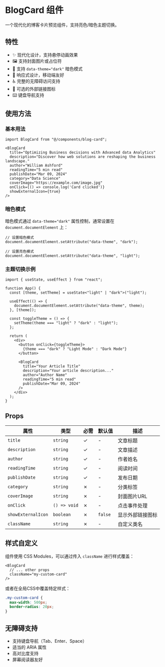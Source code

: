 # BlogCard 组件

一个现代化的博客卡片预览组件，支持亮色/暗色主题切换。

## 特性

- ✨ 现代化设计，支持悬停动画效果
- 🖼️ 支持封面图片或占位符
- 🎨 支持 `data-theme="dark"` 暗色模式
- 📱 响应式设计，移动端友好
- ♿ 完整的无障碍访问支持
- 🔗 可选的外部链接图标
- ⌨️ 键盘导航支持

## 使用方法

### 基本用法

```tsx
import BlogCard from "@/components/blog-card";

<BlogCard
  title="Optimizing Business decisions with Advanced data Analytics"
  description="Discover how web solutions are reshaping the business landscape."
  author="William Ashford"
  readingTime="5 min read"
  publishDate="Mar 09, 2024"
  category="Data Science"
  coverImage="https://example.com/image.jpg"
  onClick={() => console.log('Card clicked')}
  showExternalIcon={true}
/>
```

### 暗色模式

暗色模式通过 `data-theme="dark"` 属性控制，通常设置在 `document.documentElement` 上：

```tsx
// 设置暗色模式
document.documentElement.setAttribute("data-theme", "dark");

// 设置亮色模式
document.documentElement.setAttribute("data-theme", "light");
```

### 主题切换示例

```tsx
import { useState, useEffect } from "react";

function App() {
  const [theme, setTheme] = useState<"light" | "dark">("light");

  useEffect(() => {
    document.documentElement.setAttribute("data-theme", theme);
  }, [theme]);

  const toggleTheme = () => {
    setTheme(theme === "light" ? "dark" : "light");
  };

  return (
    <div>
      <button onClick={toggleTheme}>
        {theme === "dark" ? "Light Mode" : "Dark Mode"}
      </button>
      
      <BlogCard
        title="Your Article Title"
        description="Your article description..."
        author="Author Name"
        readingTime="5 min read"
        publishDate="Mar 09, 2024"
      />
    </div>
  );
}
```

## Props

| 属性 | 类型 | 必需 | 默认值 | 描述 |
|------|------|------|--------|------|
| `title` | `string` | ✓ | - | 文章标题 |
| `description` | `string` | ✓ | - | 文章描述 |
| `author` | `string` | ✓ | - | 作者姓名 |
| `readingTime` | `string` | ✓ | - | 阅读时间 |
| `publishDate` | `string` | ✓ | - | 发布日期 |
| `category` | `string` | ✗ | - | 分类标签 |
| `coverImage` | `string` | ✗ | - | 封面图片URL |
| `onClick` | `() => void` | ✗ | - | 点击事件处理 |
| `showExternalIcon` | `boolean` | ✗ | `false` | 显示外部链接图标 |
| `className` | `string` | ✗ | - | 自定义类名 |

## 样式自定义

组件使用 CSS Modules，可以通过传入 `className` 进行样式覆盖：

```tsx
<BlogCard
  // ... other props
  className="my-custom-card"
/>
```

或者在全局CSS中覆盖特定样式：

```css
.my-custom-card {
  max-width: 500px;
  border-radius: 20px;
}
```

## 无障碍支持

- 支持键盘导航（Tab、Enter、Space）
- 适当的 ARIA 属性
- 高对比度支持
- 屏幕阅读器友好
